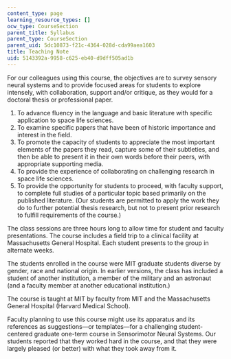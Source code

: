 ```yaml
---
content_type: page
learning_resource_types: []
ocw_type: CourseSection
parent_title: Syllabus
parent_type: CourseSection
parent_uid: 5dc10873-f21c-4364-028d-cda99aea1603
title: Teaching Note
uid: 5143392a-9958-c625-eb40-d9dff505ad1b
---
```


For our colleagues using this course, the objectives are to survey sensory neural systems and to provide focused areas for students to explore intensely, with collaboration, support and/or critique, as they would for a doctoral thesis or professional paper.

1.  To advance fluency in the language and basic literature with specific application to space life sciences.
2.  To examine specific papers that have been of historic importance and interest in the field.
3.  To promote the capacity of students to appreciate the most important elements of the papers they read, capture some of their subtleties, and then be able to present it in their own words before their peers, with appropriate supporting media.
4.  To provide the experience of collaborating on challenging research in space life sciences.
5.  To provide the opportunity for students to proceed, with faculty support, to complete full studies of a particular topic based primarily on the published literature. (Our students are permitted to apply the work they do to further potential thesis research, but not to present prior research to fulfill requirements of the course.)

The class sessions are three hours long to allow time for student and faculty presentations. The course includes a field trip to a clinical facility at Massachusetts General Hospital. Each student presents to the group in alternate weeks.

The students enrolled in the course were MIT graduate students diverse by gender, race and national origin. In earlier versions, the class has included a student of another institution, a member of the military and an astronaut (and a faculty member at another educational institution.)

The course is taught at MIT by faculty from MIT and the Massachusetts General Hospital (Harvard Medical School).

Faculty planning to use this course might use its apparatus and its references as suggestions—or templates—for a challenging student-centered graduate one-term course in Sensorimotor Neural Systems. Our students reported that they worked hard in the course, and that they were largely pleased (or better) with what they took away from it.